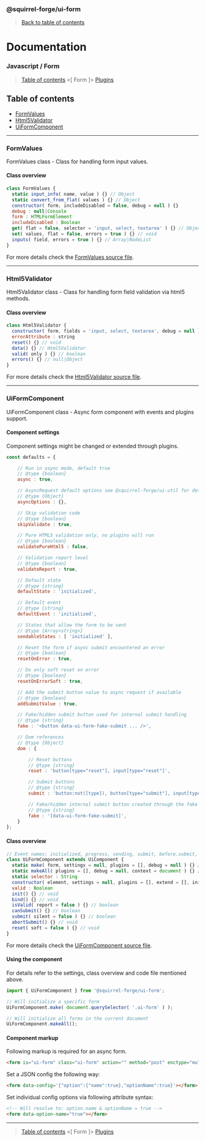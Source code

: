 ### @squirrel-forge/ui-form
> [Back to table of contents](../README.md#table-of-contents)

# Documentation
### Javascript / Form
> [Table of contents](../README.md#table-of-contents) <[ Form ]> [Plugins](Plugins.md)

## Table of contents
 - [FormValues](#FormValues)
 - [Html5Validator](#Html5Validator)
 - [UiFormComponent](#UiFormComponent)

---

### FormValues
FormValues class - Class for handling form input values.

#### Class overview
```javascript
class FormValues {
  static input_info( name, value ) {} // Object
  static convert_from_flat( values ) {} // Object
  constructor( form, includeDisabled = false, debug = null ) {}
  debug : null|Console
  form : HTMLFormElement
  includeDisabled : Boolean
  get( flat = false, selector = 'input, select, textarea' ) {} // Object
  set( values, flat = false, errors = true ) {} // void
  inputs( field, errors = true ) {} // Array|NodeList
}
```
For more details check the [FormValues source file](../src/es6/Form/FormValues.js).

---

### Html5Validator
Html5Validator class - Class for handling form field validation via html5 methods.

#### Class overview
```javascript
class Html5Validator {
  constructor( form, fields = 'input, select, textarea', debug = null ) {}
  errorAttribute : string
  reset() {} // void
  data() {} // Html5Validator
  valid( only ) {} // boolean
  errors() {} // null|Object
}
```
For more details check the [Html5Validator source file](../src/es6/Form/Html5Validator.js).

---

### UiFormComponent
UiFormComponent class - Async form component with events and plugins support.

#### Component settings
Component settings might be changed or extended through plugins.
```javascript
const defaults = {

    // Run in async mode, default true
    // @type {boolean}
    async : true,

    // AsyncRequest default options see @squirrel-forge/ui-util for details
    // @type {Object}
    asyncOptions : {},

    // Skip validation code
    // @type {boolean}
    skipValidate : true,

    // Pure HTML5 validation only, no plugins will run
    // @type {boolean}
    validatePureHtml5 : false,

    // Validation report level
    // @type {boolean}
    validateReport : true,

    // Default state
    // @type {string}
    defaultState : 'initialized',

    // Default event
    // @type {string}
    defaultEvent : 'initialized',

    // States that allow the form to be sent
    // @type {Array<string>}
    sendableStates : [ 'initialized' ],

    // Reset the form if async submit encountered an error
    // @type {boolean}
    resetOnError : true,

    // Do only soft reset on error
    // @type {boolean}
    resetOnErrorSoft : true,

    // Add the submit button value to async request if available
    // @type {boolean}
    addSubmitValue : true,

    // Fake/hidden submit button used for internal submit handling
    // @type {string}
    fake : '<button data-ui-form-fake-submit ... />',

    // Dom references
    // @type {Object}
    dom : {

        // Reset buttons
        // @type {string}
        reset : 'button[type="reset"], input[type="reset"]',

        // Submit buttons
        // @type {string}
        submit : 'button:not([type]), button[type="submit"], input[type="submit"]',

        // Fake/hidden internal submit button created through the fake option
        // @type {string}
        fake : '[data-ui-form-fake-submit]',
    }
};
```

#### Class overview
```javascript
// Event names: initialized, progress, sending, submit, before.submit, async.modify, error, success, complete, reset
class UiFormComponent extends UiComponent {
  static make( form, settings = null, plugins = [], debug = null ) {} // UiFormComponent
  static makeAll( plugins = [], debug = null, context = document ) {} // UiFormComponent[]
  static selector : String
  constructor( element, settings = null, plugins = [], extend = [], init = true, debug = null ) {}
  valid : Boolean
  init() {} // void
  bind() {} // void
  isValid( report = false ) {} // boolean
  canSubmit() {} // boolean
  submit( silent = false ) {} // boolean
  abortSubmit() {} // void
  reset( soft = false ) {} // void
}
```
For more details check the [UiFormComponent source file](../src/es6/Form/UiFormComponent.js).

#### Using the component
For details refer to the settings, class overview and code file mentioned above.
```javascript
import { UiFormComponent } from '@squirrel-forge/ui-form';

// Will initialize a specific form
UiFormComponent.make( document.querySelector( '.ui-form' ) );

// Will initialize all forms in the current document
UiFormComponent.makeAll();
```

#### Component markup
Following markup is required for an async form.
```html
<form is="ui-form" class="ui-form" action="" method="post" enctype="multipart/form-data"></form>
```
Set a JSON config the following way:
```html
<form data-config='{"option":{"name":true},"optionName":true}'></form>
```
Set individual config options via following attribute syntax:
```html
<!-- Will resolve to: option.name & optionName = true -->
<form data-option-name="true"></form>
```

---

> [Table of contents](../README.md#table-of-contents) <[ Form ]> [Plugins](Plugins.md)
